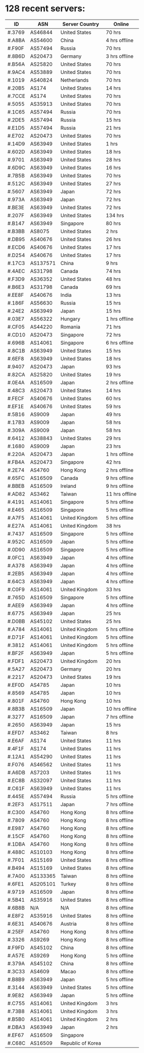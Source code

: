 # 128 recent servers:

| ID | ASN | Server Country | Online |
| ------ | ------ | ------ | ------ |
| #.3769 | AS46844 | United States | 70 hrs |
| #.A8BA | AS54600 | China | 4 hrs offline |
| #.F90F | AS57494 | Russia | 70 hrs |
| #.8B6D | AS20473 | Germany | 3 hrs offline |
| #.B56A | AS25820 | United States | 70 hrs |
| #.9AC4 | AS53889 | United States | 70 hrs |
| #.1019 | AS40824 | Netherlands | 70 hrs |
| #.20B5 | AS174 | United States | 14 hrs |
| #.7CCE | AS174 | United States | 70 hrs |
| #.5055 | AS35913 | United States | 70 hrs |
| #.1C65 | AS57494 | Russia | 70 hrs |
| #.2DE5 | AS57494 | Russia | 15 hrs |
| #.E1D5 | AS57494 | Russia | 21 hrs |
| #.E702 | AS20473 | United States | 70 hrs |
| #.14D9 | AS63949 | United States | 1 hrs |
| #.602D | AS63949 | United States | 18 hrs |
| #.9701 | AS63949 | United States | 28 hrs |
| #.6D9C | AS63949 | United States | 16 hrs |
| #.7B5B | AS63949 | United States | 70 hrs |
| #.512C | AS63949 | United States | 27 hrs |
| #.5607 | AS63949 | Japan | 72 hrs |
| #.973A | AS63949 | Japan | 72 hrs |
| #.BE3E | AS63949 | United States | 72 hrs |
| #.207F | AS63949 | United States | 134 hrs |
| #.B147 | AS63949 | Singapore | 80 hrs |
| #.B3BB | AS8075 | United States | 2 hrs |
| #.DB95 | AS40676 | United States | 26 hrs |
| #.ECD6 | AS40676 | United States | 17 hrs |
| #.D254 | AS40676 | United States | 17 hrs |
| #.17C3 | AS137571 | China | 9 hrs |
| #.4AEC | AS31798 | Canada | 74 hrs |
| #.F3D9 | AS36352 | United States | 48 hrs |
| #.B6E3 | AS31798 | Canada | 69 hrs |
| #.EE8F | AS40676 | India | 13 hrs |
| #.186F | AS56630 | Russia | 15 hrs |
| #.24E2 | AS63949 | Japan | 15 hrs |
| #.03E7 | AS56322 | Hungary | 1 hrs offline |
| #.CF05 | AS44220 | Romania | 71 hrs |
| #.CD10 | AS20473 | Singapore | 72 hrs |
| #.696B | AS14061 | Singapore | 6 hrs offline |
| #.8C1B | AS63949 | United States | 15 hrs |
| #.6EF8 | AS63949 | United States | 18 hrs |
| #.9407 | AS20473 | Japan | 93 hrs |
| #.82CA | AS25820 | United States | 19 hrs |
| #.0E4A | AS16509 | Japan | 2 hrs offline |
| #.48C3 | AS20473 | United States | 14 hrs |
| #.FECF | AS40676 | United States | 60 hrs |
| #.EF1E | AS40676 | United States | 59 hrs |
| #.5B16 | AS9009 | Japan | 49 hrs |
| #.17B3 | AS9009 | Japan | 58 hrs |
| #.309A | AS9009 | Japan | 58 hrs |
| #.6412 | AS38843 | United States | 29 hrs |
| #.1680 | AS9009 | Japan | 23 hrs |
| #.220A | AS20473 | Japan | 1 hrs offline |
| #.FB4A | AS20473 | Singapore | 42 hrs |
| #.2E74 | AS4760 | Hong Kong | 2 hrs offline |
| #.65FC | AS16509 | Canada | 9 hrs offline |
| #.BBEB | AS16509 | Ireland | 9 hrs offline |
| #.AD82 | AS3462 | Taiwan | 11 hrs offline |
| #.4191 | AS14061 | Singapore | 5 hrs offline |
| #.E465 | AS16509 | Singapore | 5 hrs offline |
| #.A7F5 | AS14061 | United Kingdom | 5 hrs offline |
| #.E27A | AS14061 | United Kingdom | 38 hrs |
| #.7437 | AS16509 | Singapore | 5 hrs offline |
| #.952C | AS16509 | Japan | 5 hrs offline |
| #.0D90 | AS16509 | Singapore | 5 hrs offline |
| #.0FC1 | AS63949 | Japan | 4 hrs offline |
| #.A378 | AS63949 | Japan | 4 hrs offline |
| #.2EB5 | AS63949 | Japan | 4 hrs offline |
| #.64C3 | AS63949 | Japan | 4 hrs offline |
| #.C0F9 | AS14061 | United Kingdom | 33 hrs |
| #.765D | AS16509 | Singapore | 5 hrs offline |
| #.AEE9 | AS63949 | Japan | 4 hrs offline |
| #.6775 | AS63949 | Japan | 25 hrs |
| #.D0BB | AS45102 | United States | 25 hrs |
| #.A784 | AS14061 | United Kingdom | 5 hrs offline |
| #.D71F | AS14061 | United Kingdom | 5 hrs offline |
| #.3812 | AS14061 | United Kingdom | 5 hrs offline |
| #.BF2F | AS63949 | Japan | 5 hrs offline |
| #.FDF1 | AS20473 | United Kingdom | 20 hrs |
| #.5A27 | AS20473 | Germany | 20 hrs |
| #.2217 | AS20473 | United States | 19 hrs |
| #.EF0D | AS4785 | Japan | 10 hrs |
| #.8569 | AS4785 | Japan | 10 hrs |
| #.801F | AS4760 | Hong Kong | 10 hrs |
| #.8B3B | AS16509 | Japan | 10 hrs offline |
| #.3277 | AS16509 | Japan | 7 hrs offline |
| #.2650 | AS63949 | Japan | 15 hrs |
| #.EFD7 | AS3462 | Taiwan | 8 hrs |
| #.E6AF | AS174 | United States | 11 hrs |
| #.4F1F | AS174 | United States | 11 hrs |
| #.12A1 | AS54290 | United States | 11 hrs |
| #.F076 | AS46562 | United States | 11 hrs |
| #.A6DB | AS7203 | United States | 11 hrs |
| #.EC8B | AS32097 | United States | 11 hrs |
| #.C61F | AS63949 | United States | 11 hrs |
| #.445E | AS57494 | Russia | 5 hrs offline |
| #.2EF3 | AS17511 | Japan | 7 hrs offline |
| #.C300 | AS4760 | Hong Kong | 8 hrs offline |
| #.7809 | AS4760 | Hong Kong | 8 hrs offline |
| #.E987 | AS4760 | Hong Kong | 8 hrs offline |
| #.15CF | AS4760 | Hong Kong | 8 hrs offline |
| #.1DBA | AS4760 | Hong Kong | 8 hrs offline |
| #.488C | AS10103 | Hong Kong | 8 hrs offline |
| #.7F01 | AS15169 | United States | 8 hrs offline |
| #.B494 | AS15169 | United States | 8 hrs offline |
| #.7A00 | AS133365 | Taiwan | 8 hrs offline |
| #.6FE1 | AS205101 | Turkey | 8 hrs offline |
| #.9719 | AS16509 | Japan | 8 hrs offline |
| #.5B41 | AS35916 | United States | 8 hrs offline |
| #.6B8B | N/A | N/A | 8 hrs offline |
| #.E8F2 | AS35916 | United States | 8 hrs offline |
| #.6E31 | AS40676 | Austria | 8 hrs offline |
| #.25EF | AS4760 | Hong Kong | 8 hrs offline |
| #.3326 | AS9269 | Hong Kong | 8 hrs offline |
| #.F9FD | AS45102 | China | 8 hrs offline |
| #.A57E | AS9269 | Hong Kong | 5 hrs offline |
| #.379A | AS45102 | China | 8 hrs offline |
| #.3C33 | AS4609 | Macao | 8 hrs offline |
| #.B8B9 | AS63949 | Japan | 5 hrs offline |
| #.3144 | AS63949 | United States | 5 hrs offline |
| #.9E82 | AS63949 | Japan | 5 hrs offline |
| #.C755 | AS14061 | United Kingdom | 3 hrs |
| #.73B8 | AS14061 | United Kingdom | 3 hrs |
| #.B5B0 | AS14061 | United Kingdom | 2 hrs |
| #.DBA3 | AS63949 | Japan | 2 hrs |
| #.EF67 | AS16509 | Singapore | |
| #.C68C | AS16509 | Republic of Korea | |

